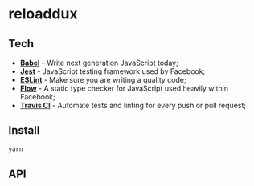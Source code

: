 # reloaddux

## Tech

-   [**Babel**](https://babeljs.io/) - Write next generation JavaScript today;
-   [**Jest**](https://facebook.github.io/jest) - JavaScript testing framework used by Facebook;
-   [**ESLint**](http://eslint.org/) - Make sure you are writing a quality code;
-   [**Flow**](https://flowtype.org/) - A static type checker for JavaScript used heavily within Facebook;
-   [**Travis CI**](https://travis-ci.org) - Automate tests and linting for every push or pull request;
    <!-- -   [**Documentation**](http://documentation.js.org/) - A documentation system so good, you'll actually write documentation. -->

## Install

```sh
yarn
```

## API

<!-- Generated by documentation.js. Update this documentation by updating the source code. -->
